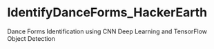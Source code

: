 # IdentifyDanceForms_HackerEarth
Dance Forms Identification using CNN Deep Learning and TensorFlow Object Detection
